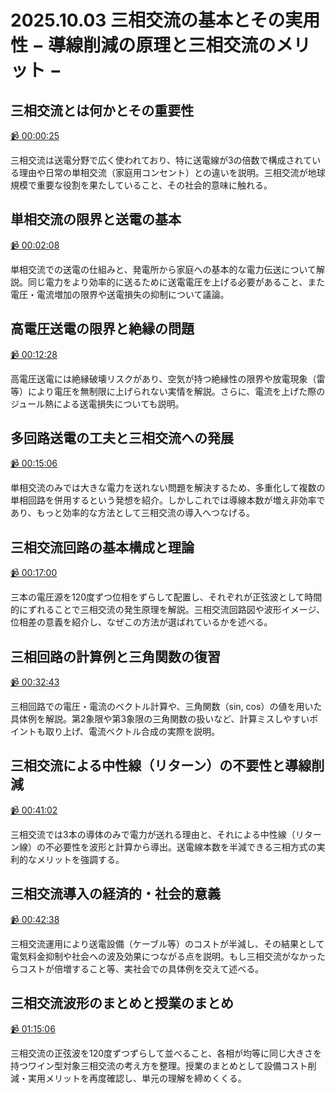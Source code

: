 # 2025.10.03 三相交流の基本とその実用性 − 導線削減の原理と三相交流のメリット −

## 三相交流とは何かとその重要性

[:video_camera: 00:00:25](https://kosenjp.sharepoint.com/sites/039R73ESII/_layouts/15/embed.aspx?UniqueId=2b0f76e1-3d31-4811-986b-1f5a238baf7e&nav={"playbackOptions":{"startTimeInSeconds":25}})

三相交流は送電分野で広く使われており、特に送電線が3の倍数で構成されている理由や日常の単相交流（家庭用コンセント）との違いを説明。三相交流が地球規模で重要な役割を果たしていること、その社会的意味に触れる。

## 単相交流の限界と送電の基本

[:video_camera: 00:02:08](https://kosenjp.sharepoint.com/sites/039R73ESII/_layouts/15/embed.aspx?UniqueId=2b0f76e1-3d31-4811-986b-1f5a238baf7e&nav={"playbackOptions":{"startTimeInSeconds":128}})

単相交流での送電の仕組みと、発電所から家庭への基本的な電力伝送について解説。同じ電力をより効率的に送るために送電電圧を上げる必要があること、また電圧・電流増加の限界や送電損失の抑制について議論。

## 高電圧送電の限界と絶縁の問題

[:video_camera: 00:12:28](https://kosenjp.sharepoint.com/sites/039R73ESII/_layouts/15/embed.aspx?UniqueId=2b0f76e1-3d31-4811-986b-1f5a238baf7e&nav={"playbackOptions":{"startTimeInSeconds":748}})

高電圧送電には絶縁破壊リスクがあり、空気が持つ絶縁性の限界や放電現象（雷等）により電圧を無制限に上げられない実情を解説。さらに、電流を上げた際のジュール熱による送電損失についても説明。

## 多回路送電の工夫と三相交流への発展

[:video_camera: 00:15:06](https://kosenjp.sharepoint.com/sites/039R73ESII/_layouts/15/embed.aspx?UniqueId=2b0f76e1-3d31-4811-986b-1f5a238baf7e&nav={"playbackOptions":{"startTimeInSeconds":906}})

単相交流のみでは大きな電力を送れない問題を解決するため、多重化して複数の単相回路を併用するという発想を紹介。しかしこれでは導線本数が増え非効率であり、もっと効率的な方法として三相交流の導入へつなげる。

## 三相交流回路の基本構成と理論

[:video_camera: 00:17:00](https://kosenjp.sharepoint.com/sites/039R73ESII/_layouts/15/embed.aspx?UniqueId=2b0f76e1-3d31-4811-986b-1f5a238baf7e&nav={"playbackOptions":{"startTimeInSeconds":1020}})

三本の電圧源を120度ずつ位相をずらして配置し、それぞれが正弦波として時間的にずれることで三相交流の発生原理を解説。三相交流回路図や波形イメージ、位相差の意義を紹介し、なぜこの方法が選ばれているかを述べる。

## 三相回路の計算例と三角関数の復習

[:video_camera: 00:32:43](https://kosenjp.sharepoint.com/sites/039R73ESII/_layouts/15/embed.aspx?UniqueId=2b0f76e1-3d31-4811-986b-1f5a238baf7e&nav={"playbackOptions":{"startTimeInSeconds":1963}})

三相回路での電圧・電流のベクトル計算や、三角関数（sin, cos）の値を用いた具体例を解説。第2象限や第3象限の三角関数の扱いなど、計算ミスしやすいポイントも取り上げ、電流ベクトル合成の実際を説明。

## 三相交流による中性線（リターン）の不要性と導線削減

[:video_camera: 00:41:02](https://kosenjp.sharepoint.com/sites/039R73ESII/_layouts/15/embed.aspx?UniqueId=2b0f76e1-3d31-4811-986b-1f5a238baf7e&nav={"playbackOptions":{"startTimeInSeconds":2462}})

三相交流では3本の導体のみで電力が送れる理由と、それによる中性線（リターン線）の不必要性を波形と計算から導出。送電線本数を半減できる三相方式の実利的なメリットを強調する。

## 三相交流導入の経済的・社会的意義

[:video_camera: 00:42:38](https://kosenjp.sharepoint.com/sites/039R73ESII/_layouts/15/embed.aspx?UniqueId=2b0f76e1-3d31-4811-986b-1f5a238baf7e&nav={"playbackOptions":{"startTimeInSeconds":2558}})

三相交流運用により送電設備（ケーブル等）のコストが半減し、その結果として電気料金抑制や社会への波及効果につながる点を説明。もし三相交流がなかったらコストが倍増すること等、実社会での具体例を交えて述べる。

## 三相交流波形のまとめと授業のまとめ

[:video_camera: 01:15:06](https://kosenjp.sharepoint.com/sites/039R73ESII/_layouts/15/embed.aspx?UniqueId=2b0f76e1-3d31-4811-986b-1f5a238baf7e&nav={"playbackOptions":{"startTimeInSeconds":4506}})

三相交流の正弦波を120度ずつずらして並べること、各相が均等に同じ大きさを持つワイン型対象三相交流の考え方を整理。授業のまとめとして設備コスト削減・実用メリットを再度確認し、単元の理解を締めくくる。



